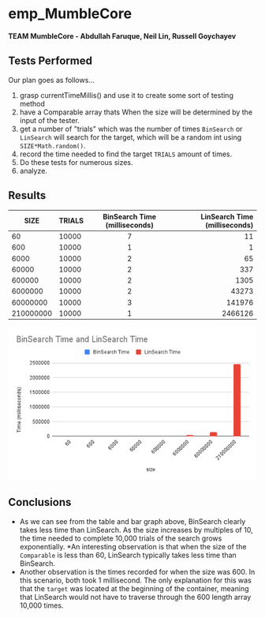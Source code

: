 # emp_MumbleCore
#### TEAM MumbleCore - Abdullah Faruque, Neil Lin, Russell Goychayev
## Tests Performed
Our plan goes as follows...
1. grasp currentTimeMillis() and use it to create some sort of testing method
2. have a Comparable array thats When the size will be determined by the input of the tester.
3. get a number of "trials" which was the number of times <code>BinSearch</code> or <code>LinSearch</code> will search for the target, which will be a random int using <code>SIZE*Math.random()</code>.
4. record the time needed to find the target <code>TRIALS</code> amount of times. 
5. Do these tests for numerous sizes. 
6. analyze.


## Results

| SIZE | TRIALS | BinSearch Time (milliseconds)  | LinSearch Time (milliseconds) |
|-----------------|:-------------|:---------------:|---------------:|
| 60        | 10000         | 7      | 11                 |
| 600       | 10000         | 1      | 1                  |
| 6000      | 10000         | 2      | 65                 |
| 60000     | 10000         | 2      | 337                |
| 600000    | 10000         | 2      | 1305               |
| 6000000   | 10000         | 2      | 43273              |
| 60000000  | 10000         | 3      | 141976             |
| 210000000 | 10000         | 1      | 2466126            |

![alt text](https://github.com/lineil28/emp_MumbleCore/blob/main/BinSearch%20Time%20and%20LinSearch%20Time.png)
## Conclusions
* As we can see from the table and bar graph above, BinSearch clearly takes less time than LinSearch. As the size increases by multiples of 10, the time needed to complete 10,000 trials of the search grows exponentially. 
*An interesting observation is that when the size of the <code>Comparable</code> is less than 60, LinSearch typically takes less time than BinSearch.
* Another observation is the times recorded for when the size was 600. In this scenario, both took 1 millisecond. The only explanation for this was that the <code>target</code> was located at the beginning of the container, meaning that LinSearch would not have to traverse through the 600 length array 10,000 times. 



  

